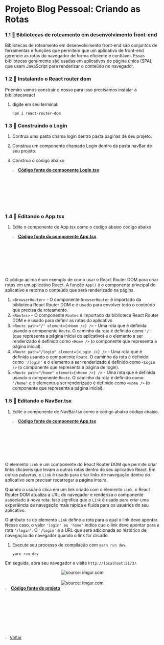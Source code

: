 ﻿<h1>Projeto Blog Pessoal: Criando as Rotas</h1>

<h3>1.1 👣 Bibliotecas de roteamento em desenvolvimento front-end </h3>

Bibliotecas de roteamento em desenvolvimento front-end são conjuntos de ferramentas e funções que permitem que um aplicativo de front-end gerencie as rotas do navegador de forma eficiente e confiável. Essas bibliotecas geralmente são usadas em aplicativos de página única (SPA), que usam JavaScript para renderizar o conteúdo no navegador.

<h3>1.2 👣 Instalando o React router dom </h3>

Priemiro vamos construir o nosso para isso precisamos instalar a bibliotecareact

1. digite em seu terminal:

   ```
   npm i react-router-dom
   ```

<h3>1.3 👣 Construindo o Login </h3>

1. Contrua uma pasta chama login dentro pasta paginas de seu projeto.

2. Construa um componente chamado Login dentro da pasta navBar de seu projeto.

3. Construa o código abaixo

   <div align="left"><img src="https://i.imgur.com/JACNZiR.png" title="source: imgur.com" width="3%"/> <a href="https://github.com/LucasCapSilva/blog-pessoal-react-2023/blob/react-router-dom/src/paginas/login/Login.tsx" target="_blank"><b>Código fonte do componente Login.tsx</b></a> 

<h3>1.4 👣 Editando o App.tsx </h3>

1. Edite o componente de App.tsx como o codigo abaixo código abaixo

   <div align="left"><img src="https://i.imgur.com/JACNZiR.png" title="source: imgur.com" width="3%"/> <a href="https://github.com/LucasCapSilva/blog-pessoal-react-2023/blob/react-router-dom/src/App.tsx" target="_blank"><b>Código fonte do componente App.tsx</b></a> 

O código acima é um exemplo de como usar o React Router DOM para criar rotas em um aplicativo React. A função `App()` é o componente principal do aplicativo e retorna o conteúdo que será renderizado na página.

1. `<BrowserRouter>` - O componente `BrowserRouter` é importado da biblioteca React Router DOM e é usado para envolver todo o conteúdo que precisa de roteamento.
2. `<Routes>` - O componente `Routes` é importado da biblioteca React Router DOM e é usado para definir as rotas do aplicativo.
3. `<Route path="/" element={<Home />} />` - Uma rota que é definida usando o componente `Route`. O caminho da rota é definido como `'/'` (que representa a página inicial do aplicativo) e o elemento a ser renderizado é definido como `<Home />` (o componente que representa a página inicial).
4. `<Route path="/login" element={<Login />} />` - Uma rota que é definida usando o componente `Route`. O caminho da rota é definido como `'/login'` e o elemento a ser renderizado é definido como `<Login />` (o componente que representa a página de login).
5. `<Route path="/home" element={<Home />} />` - Uma rota que é definida usando o componente `Route`. O caminho da rota é definido como `'/home'` e o elemento a ser renderizado é definido como `<Home />` (o componente que representa a página inicial).

<h3>1.5 👣 Editando o NavBar.tsx </h3>

1. Edite o componente de NavBar.tsx como o codigo abaixo código abaixo.

   <div align="left"><img src="https://i.imgur.com/JACNZiR.png" title="source: imgur.com" width="3%"/> <a href="https://github.com/LucasCapSilva/blog-pessoal-react-2023/blob/react-router-dom/src/components/navbar/Navbar.tsx" target="_blank"><b>Código fonte do componente App.tsx</b></a> 

O elemento `Link` é um componente do React Router DOM que permite criar links clicáveis que levam a outras rotas dentro do seu aplicativo React. Em outras palavras, o `Link` é usado para criar links de navegação dentro do aplicativo sem precisar recarregar a página inteira.

Quando o usuário clica em um link criado com o elemento `Link`, o React Router DOM atualiza a URL do navegador e renderiza o componente associado à nova rota. Isso significa que o `Link` é usado para criar uma experiência de navegação mais rápida e fluida para os usuários do seu aplicativo.

O atributo `to` do elemento `Link` define a rota para a qual o link deve apontar. Nesse caso, o valor `'login' ou 'home'` indica que o link deve apontar para a rota `'/login'`. O `'/login'` é a URL que será adicionada ao histórico de navegação do navegador quando o link for clicado.

1. Execute seu processo de compilação com `yarn run dev`.

   ```
   yarn run dev
   ```

Em seguida, abra seu navegador e visite `http://localhost:5173/`. 

<div align="center"><img src="https://i.imgur.com/kCjcyGd.png" title="source: imgur.com" /></div>

<br />

<div align="center"><img src="https://i.imgur.com/qHiBZib.png" title="source: imgur.com" /></div>

<div align="left"><img src="https://i.imgur.com/JACNZiR.png" title="source: imgur.com" width="3%"/> <a href="https://github.com/LucasCapSilva/blog-pessoal-react-2023/tree/react-router-dom" target="_blank"><b>Código fonte do projeto</b></a></div>

<br />

<br />


<div align="left"><a href="README.md"><img src="https://i.imgur.com/XMgF3gl.png" title="source: imgur.com" width="3%"/>Voltar</a></div>
